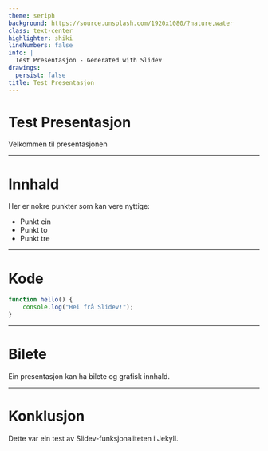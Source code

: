 ```yaml
---
theme: seriph
background: https://source.unsplash.com/1920x1080/?nature,water
class: text-center
highlighter: shiki
lineNumbers: false
info: |
  Test Presentasjon - Generated with Slidev
drawings:
  persist: false
title: Test Presentasjon
---
```


# Test Presentasjon

Velkommen til presentasjonen

---

# Innhald

Her er nokre punkter som kan vere nyttige:

- Punkt ein
- Punkt to  
- Punkt tre

---

# Kode

```javascript
function hello() {
    console.log("Hei frå Slidev!");
}
```

---

# Bilete

Ein presentasjon kan ha bilete og grafisk innhald.

---

# Konklusjon

Dette var ein test av Slidev-funksjonaliteten i Jekyll.

